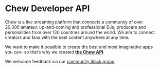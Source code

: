 # Chew Developer API

Chew is a live streaming platform that connects a community of over 20,000 amateur, up-and-coming and professional DJs, producers and personalities from over 130 countries around the world. We aim to connect creators and fans with the best content anywhere at any time.

We want to make it possible to create the best and most imaginative apps you can- so that’s why we created **[the Chew API](http://api.chew.tv)**.

We welcome feedback via our [community Slack group](http://slack.chew.tv).
